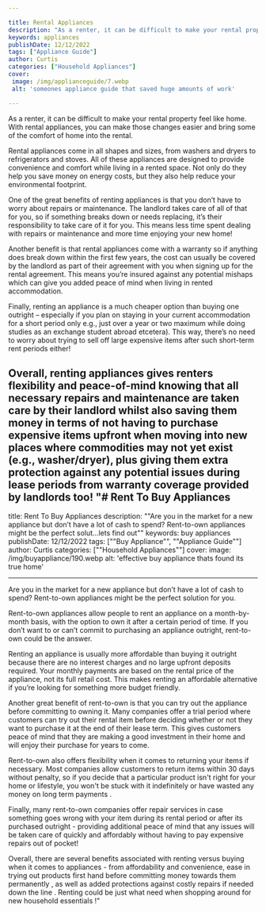 ```yaml
---

title: Rental Appliances
description: "As a renter, it can be difficult to make your rental property feel like home. With rental appliances, you can make those changes e...get more info"
keywords: appliances
publishDate: 12/12/2022
tags: ["Appliance Guide"]
author: Curtis
categories: ["Household Appliances"]
cover: 
 image: /img/applianceguide/7.webp
 alt: 'someones appliance guide that saved huge amounts of work'

---
```


As a renter, it can be difficult to make your rental property feel like home. With rental appliances, you can make those changes easier and bring some of the comfort of home into the rental.

Rental appliances come in all shapes and sizes, from washers and dryers to refrigerators and stoves. All of these appliances are designed to provide convenience and comfort while living in a rented space. Not only do they help you save money on energy costs, but they also help reduce your environmental footprint.

One of the great benefits of renting appliances is that you don’t have to worry about repairs or maintenance. The landlord takes care of all of that for you, so if something breaks down or needs replacing, it’s their responsibility to take care of it for you. This means less time spent dealing with repairs or maintenance and more time enjoying your new home! 

Another benefit is that rental appliances come with a warranty so if anything does break down within the first few years, the cost can usually be covered by the landlord as part of their agreement with you when signing up for the rental agreement. This means you’re insured against any potential mishaps which can give you added peace of mind when living in rented accommodation. 

Finally, renting an appliance is a much cheaper option than buying one outright – especially if you plan on staying in your current accommodation for a short period only e.g., just over a year or two maximum while doing studies as an exchange student abroad etcetera). This way, there’s no need to worry about trying to sell off large expensive items after such short-term rent periods either! 

Overall, renting appliances gives renters flexibility and peace-of-mind knowing that all necessary repairs and maintenance are taken care by their landlord whilst also saving them money in terms of not having to purchase expensive items upfront when moving into new places where commodities may not yet exist (e.g., washer/dryer), plus giving them extra protection against any potential issues during lease periods from warranty coverage provided by landlords too!
"# Rent To Buy Appliances
---

title: Rent To Buy Appliances
description: ""Are you in the market for a new appliance but don’t have a lot of cash to spend? Rent-to-own appliances might be the perfect solut...lets find out""
keywords: buy appliances
publishDate: 12/12/2022
tags: [""Buy Appliance"", ""Appliance Guide""]
author: Curtis
categories: [""Household Appliances""]
cover: 
 image: /img/buyappliance/190.webp
 alt: 'effective buy appliance thats found its true home'

---

Are you in the market for a new appliance but don’t have a lot of cash to spend? Rent-to-own appliances might be the perfect solution for you.

Rent-to-own appliances allow people to rent an appliance on a month-by-month basis, with the option to own it after a certain period of time. If you don’t want to or can’t commit to purchasing an appliance outright, rent-to-own could be the answer.

Renting an appliance is usually more affordable than buying it outright because there are no interest charges and no large upfront deposits required. Your monthly payments are based on the rental price of the appliance, not its full retail cost. This makes renting an affordable alternative if you’re looking for something more budget friendly.
 
Another great benefit of rent-to-own is that you can try out the appliance before committing to owning it. Many companies offer a trial period where customers can try out their rental item before deciding whether or not they want to purchase it at the end of their lease term. This gives customers peace of mind that they are making a good investment in their home and will enjoy their purchase for years to come. 							 
 
Rent-to-own also offers flexibility when it comes to returning your items if necessary. Most companies allow customers to return items within 30 days without penalty, so if you decide that a particular product isn't right for your home or lifestyle, you won't be stuck with it indefinitely or have wasted any money on long term payments . 
 
Finally, many rent-to-own companies offer repair services in case something goes wrong with your item during its rental period or after its purchased outright - providing additional peace of mind that any issues will be taken care of quickly and affordably without having to pay expensive repairs out of pocket! 

Overall, there are several benefits associated with renting versus buying when it comes to appliances - from affordability and convenience, ease in trying out products first hand before committing money towards them permanently , as well as added protections against costly repairs if needed down the line . Renting could be just what need when shopping around for new household essentials !"
